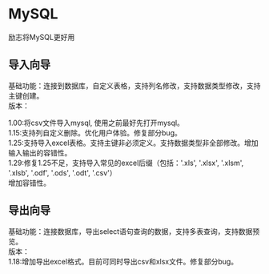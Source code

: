 # MySQL
励志将MySQL更好用<br>
## 导入向导 <br>
基础功能：连接到数据库，自定义表格，支持列名修改，支持数据类型修改，支持主键创建。<br>
版本：<br>

1.00:将csv文件导入mysql, 使用之前最好先打开mysql。 <br>
1.15:支持列自定义删除。优化用户体验。修复部分bug。 <br>
1.25:支持导入excel表格。支持主键非必须定义。支持数据类型非全部修改。增加输入输出的容错性。<br>
1.29:修复1.25不足，支持导入常见的excel后缀（包括：'.xls', '.xlsx', '.xlsm', '.xlsb', '.odf', '.ods', '.odt', '.csv'）<br>
增加容错性。<br>

## 导出向导<br>
基础功能：连接数据库，导出select语句查询的数据，支持多表查询，支持数据预览。 <br>
版本：<br>
1.18:增加导出excel格式。目前可同时导出csv和xlsx文件。修复部分bug。 <br>
